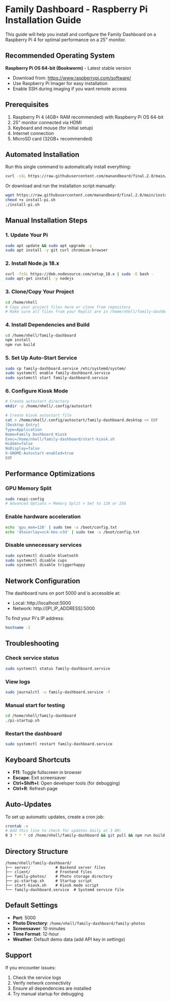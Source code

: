 
# Family Dashboard - Raspberry Pi Installation Guide

This guide will help you install and configure the Family Dashboard on a Raspberry Pi 4 for optimal performance on a 25" monitor.

## Recommended Operating System

**Raspberry Pi OS 64-bit (Bookworm)** - Latest stable version
- Download from: https://www.raspberrypi.com/software/
- Use Raspberry Pi Imager for easy installation
- Enable SSH during imaging if you want remote access

## Prerequisites

1. Raspberry Pi 4 (4GB+ RAM recommended) with Raspberry Pi OS 64-bit
2. 25" monitor connected via HDMI
3. Keyboard and mouse (for initial setup)
4. Internet connection
5. MicroSD card (32GB+ recommended)

## Automated Installation

Run this single command to automatically install everything:

```bash
curl -sSL https://raw.githubusercontent.com/manandbeard/final.2.0/main/install-pi.sh | bash
```

Or download and run the installation script manually:

```bash
wget https://raw.githubusercontent.com/manandbeard/final.2.0/main/install-pi.sh
chmod +x install-pi.sh
./install-pi.sh
```

## Manual Installation Steps

### 1. Update Your Pi
```bash
sudo apt update && sudo apt upgrade -y
sudo apt install -y git curl chromium-browser
```

### 2. Install Node.js 18.x
```bash
curl -fsSL https://deb.nodesource.com/setup_18.x | sudo -E bash -
sudo apt-get install -y nodejs
```

### 3. Clone/Copy Your Project
```bash
cd /home/nhell
# Copy your project files here or clone from repository
# Make sure all files from your Replit are in /home/nhell/family-dashboard/
```

### 4. Install Dependencies and Build
```bash
cd /home/nhell/family-dashboard
npm install
npm run build
```

### 5. Set Up Auto-Start Service
```bash
sudo cp family-dashboard.service /etc/systemd/system/
sudo systemctl enable family-dashboard.service
sudo systemctl start family-dashboard.service
```

### 6. Configure Kiosk Mode
```bash
# Create autostart directory
mkdir -p /home/nhell/.config/autostart

# Create kiosk autostart file
cat > /home/nhell/.config/autostart/family-dashboard.desktop << EOF
[Desktop Entry]
Type=Application
Name=Family Dashboard Kiosk
Exec=/home/nhell/family-dashboard/start-kiosk.sh
Hidden=false
NoDisplay=false
X-GNOME-Autostart-enabled=true
EOF
```

## Performance Optimizations

### GPU Memory Split
```bash
sudo raspi-config
# Advanced Options > Memory Split > Set to 128 or 256
```

### Enable hardware acceleration
```bash
echo 'gpu_mem=128' | sudo tee -a /boot/config.txt
echo 'dtoverlay=vc4-kms-v3d' | sudo tee -a /boot/config.txt
```

### Disable unnecessary services
```bash
sudo systemctl disable bluetooth
sudo systemctl disable cups
sudo systemctl disable triggerhappy
```

## Network Configuration

The dashboard runs on port 5000 and is accessible at:
- Local: http://localhost:5000
- Network: http://[PI_IP_ADDRESS]:5000

To find your Pi's IP address:
```bash
hostname -I
```

## Troubleshooting

### Check service status
```bash
sudo systemctl status family-dashboard.service
```

### View logs
```bash
sudo journalctl -u family-dashboard.service -f
```

### Manual start for testing
```bash
cd /home/nhell/family-dashboard
./pi-startup.sh
```

### Restart the dashboard
```bash
sudo systemctl restart family-dashboard.service
```

## Keyboard Shortcuts

- **F11**: Toggle fullscreen in browser
- **Escape**: Exit screensaver
- **Ctrl+Shift+I**: Open developer tools (for debugging)
- **Ctrl+R**: Refresh page

## Auto-Updates

To set up automatic updates, create a cron job:
```bash
crontab -e
# Add this line to check for updates daily at 3 AM:
0 3 * * * cd /home/nhell/family-dashboard && git pull && npm run build && sudo systemctl restart family-dashboard.service
```

## Directory Structure

```
/home/nhell/family-dashboard/
├── server/           # Backend server files
├── client/           # Frontend files
├── family-photos/    # Photo storage directory
├── pi-startup.sh     # Startup script
├── start-kiosk.sh    # Kiosk mode script
└── family-dashboard.service  # Systemd service file
```

## Default Settings

- **Port**: 5000
- **Photo Directory**: `/home/nhell/family-dashboard/family-photos`
- **Screensaver**: 10 minutes
- **Time Format**: 12-hour
- **Weather**: Default demo data (add API key in settings)

## Support

If you encounter issues:
1. Check the service logs
2. Verify network connectivity
3. Ensure all dependencies are installed
4. Try manual startup for debugging
